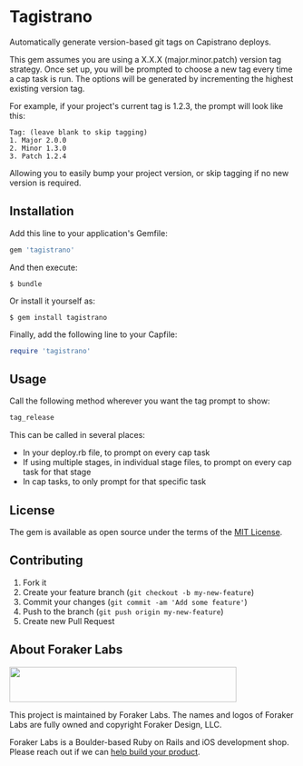 # Tagistrano

Automatically generate version-based git tags on Capistrano deploys.

This gem assumes you are using a X.X.X (major.minor.patch) version tag strategy.
Once set up, you will be prompted to choose a new tag every time a cap task is run.
The options will be generated by incrementing the highest existing version tag.

For example, if your project's current tag is 1.2.3, the prompt will look like this:
```
Tag: (leave blank to skip tagging)
1. Major 2.0.0
2. Minor 1.3.0
3. Patch 1.2.4
```

Allowing you to easily bump your project version, or skip tagging if no new version
is required.

## Installation

Add this line to your application's Gemfile:

```ruby
gem 'tagistrano'
```

And then execute:

    $ bundle

Or install it yourself as:

    $ gem install tagistrano

Finally, add the following line to your Capfile:

```ruby
require 'tagistrano'
```

## Usage

Call the following method wherever you want the tag prompt to show:

```ruby
tag_release
```

This can be called in several places:
- In your deploy.rb file, to prompt on every cap task
- If using multiple stages, in individual stage files, to prompt on every cap task for that stage
- In cap tasks, to only prompt for that specific task

## License

The gem is available as open source under the terms of the [MIT License](http://opensource.org/licenses/MIT).

## Contributing

1. Fork it
2. Create your feature branch (`git checkout -b my-new-feature`)
3. Commit your changes (`git commit -am 'Add some feature'`)
4. Push to the branch (`git push origin my-new-feature`)
5. Create new Pull Request

## About Foraker Labs

<img src="http://assets.foraker.com/foraker_logo.png" width="400" height="62">

This project is maintained by Foraker Labs. The names and logos of Foraker Labs are fully owned and copyright Foraker Design, LLC.

Foraker Labs is a Boulder-based Ruby on Rails and iOS development shop. Please reach out if we can [help build your product](http://www.foraker.com).
